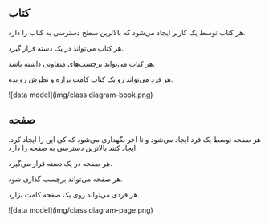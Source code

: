 





## کتاب

هر کتاب توسط یک کاربر ایجاد می‌شود که بالاترین سطح دسترسی به کتاب را دارد.

هر کتاب می‌تواند در یک دسته قرار گیرد.

هر کتاب می‌تواند برچسب‌های متفاوتی داشته باشد.

هر فرد می‌تواند رو یک کتاب کامت بزاره و نظرش رو بده.

![data model](img/class diagram-book.png)

## صفحه

هر صفحه توسط یک فرد ایجاد می‌شود و تا اخر نگهداری می‌شود که کی این را ایجاد کرد. ایجاد کنند بالاترین دسترسی به صفحه را دارد.

هر صفحه در یک دسته قرار می‌گیرد.

هر صفحه می‌تواند برچسب گذاری شود.

هر فردی می‌تواند روی یک صفحه کامت بزارد. 

![data model](img/class diagram-page.png)
